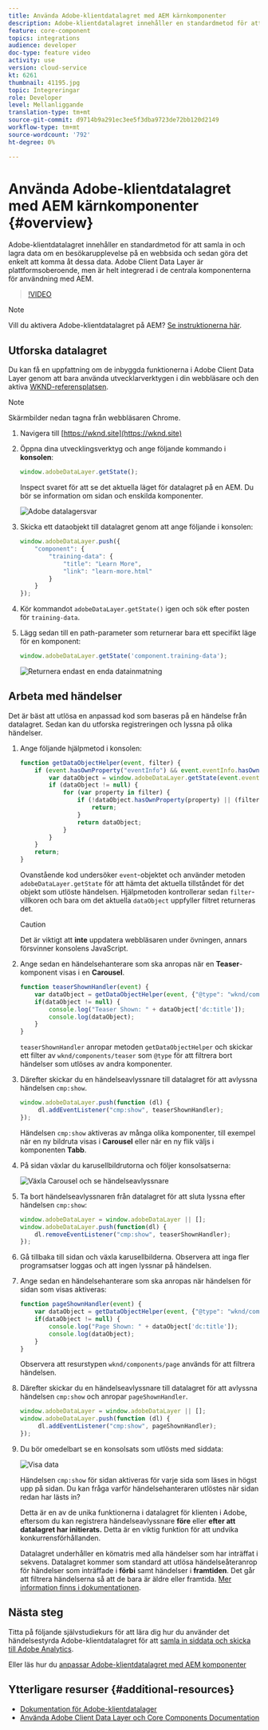```yaml
---
title: Använda Adobe-klientdatalagret med AEM kärnkomponenter
description: Adobe-klientdatalagret innehåller en standardmetod för att samla in och lagra data om en besökarupplevelse på en webbsida och sedan göra det enkelt att komma åt dessa data. Adobe Client Data Layer är plattformsoberoende, men är helt integrerad i de centrala komponenterna för användning med AEM.
feature: core-component
topics: integrations
audience: developer
doc-type: feature video
activity: use
version: cloud-service
kt: 6261
thumbnail: 41195.jpg
topic: Integreringar
role: Developer
level: Mellanliggande
translation-type: tm+mt
source-git-commit: d9714b9a291ec3ee5f3dba9723de72bb120d2149
workflow-type: tm+mt
source-wordcount: '792'
ht-degree: 0%

---
```



# Använda Adobe-klientdatalagret med AEM kärnkomponenter {#overview}

Adobe-klientdatalagret innehåller en standardmetod för att samla in och lagra data om en besökarupplevelse på en webbsida och sedan göra det enkelt att komma åt dessa data. Adobe Client Data Layer är plattformsoberoende, men är helt integrerad i de centrala komponenterna för användning med AEM.

>[!VIDEO](https://video.tv.adobe.com/v/41195?quality=12&learn=on)

>[!NOTE]
>
> Vill du aktivera Adobe-klientdatalagret på AEM? [Se instruktionerna här](https://docs.adobe.com/content/help/en/experience-manager-core-components/using/developing/data-layer/overview.html#installation-activation).

## Utforska datalagret

Du kan få en uppfattning om de inbyggda funktionerna i Adobe Client Data Layer genom att bara använda utvecklarverktygen i din webbläsare och den aktiva [WKND-referensplatsen](https://wknd.site/).

>[!NOTE]
>
> Skärmbilder nedan tagna från webbläsaren Chrome.

1. Navigera till [https://wknd.site](https://wknd.site)
1. Öppna dina utvecklingsverktyg och ange följande kommando i **konsolen**:

   ```js
   window.adobeDataLayer.getState();
   ```

   Inspect svaret för att se det aktuella läget för datalagret på en AEM. Du bör se information om sidan och enskilda komponenter.

   ![Adobe datalagersvar](assets/data-layer-state-response.png)

1. Skicka ett dataobjekt till datalagret genom att ange följande i konsolen:

   ```js
   window.adobeDataLayer.push({
       "component": {
           "training-data": {
               "title": "Learn More",
               "link": "learn-more.html"
           }
       }
   });
   ```

1. Kör kommandot `adobeDataLayer.getState()` igen och sök efter posten för `training-data`.
1. Lägg sedan till en path-parameter som returnerar bara ett specifikt läge för en komponent:

   ```js
   window.adobeDataLayer.getState('component.training-data');
   ```

   ![Returnera endast en enda datainmatning](assets/return-just-single-component.png)

## Arbeta med händelser

Det är bäst att utlösa en anpassad kod som baseras på en händelse från datalagret. Sedan kan du utforska registreringen och lyssna på olika händelser.

1. Ange följande hjälpmetod i konsolen:

   ```js
   function getDataObjectHelper(event, filter) {
       if (event.hasOwnProperty("eventInfo") && event.eventInfo.hasOwnProperty("path")) {
           var dataObject = window.adobeDataLayer.getState(event.eventInfo.path);
           if (dataObject != null) {
               for (var property in filter) {
                   if (!dataObject.hasOwnProperty(property) || (filter[property] !== null && filter[property] !== dataObject[property])) {
                       return;
                   }
                   return dataObject;
               }
           }
       }
       return;
   }
   ```

   Ovanstående kod undersöker `event`-objektet och använder metoden `adobeDataLayer.getState` för att hämta det aktuella tillståndet för det objekt som utlöste händelsen. Hjälpmetoden kontrollerar sedan `filter`-villkoren och bara om det aktuella `dataObject` uppfyller filtret returneras det.

   >[!CAUTION]
   >
   > Det är viktigt att **inte** uppdatera webbläsaren under övningen, annars försvinner konsolens JavaScript.

1. Ange sedan en händelsehanterare som ska anropas när en **Teaser**-komponent visas i en **Carousel**.

   ```js
   function teaserShownHandler(event) {
       var dataObject = getDataObjectHelper(event, {"@type": "wknd/components/teaser"});
       if(dataObject != null) {
           console.log("Teaser Shown: " + dataObject['dc:title']);
           console.log(dataObject);
       }
   }
   ```

   `teaserShownHandler` anropar metoden `getDataObjectHelper` och skickar ett filter av `wknd/components/teaser` som `@type` för att filtrera bort händelser som utlöses av andra komponenter.

1. Därefter skickar du en händelseavlyssnare till datalagret för att avlyssna händelsen `cmp:show`.

   ```js
   window.adobeDataLayer.push(function (dl) {
        dl.addEventListener("cmp:show", teaserShownHandler);
   });
   ```

   Händelsen `cmp:show` aktiveras av många olika komponenter, till exempel när en ny bildruta visas i **Carousel** eller när en ny flik väljs i komponenten **Tabb**.

1. På sidan växlar du karusellbildrutorna och följer konsolsatserna:

   ![Växla Carousel och se händelseavlyssnare](assets/teaser-console-slides.png)

1. Ta bort händelseavlyssnaren från datalagret för att sluta lyssna efter händelsen `cmp:show`:

   ```js
   window.adobeDataLayer = window.adobeDataLayer || [];
   window.adobeDataLayer.push(function(dl) {
       dl.removeEventListener("cmp:show", teaserShownHandler);
   });
   ```

1. Gå tillbaka till sidan och växla karusellbilderna. Observera att inga fler programsatser loggas och att ingen lyssnar på händelsen.

1. Ange sedan en händelsehanterare som ska anropas när händelsen för sidan som visas aktiveras:

   ```js
   function pageShownHandler(event) {
       var dataObject = getDataObjectHelper(event, {"@type": "wknd/components/page"});
       if(dataObject != null) {
           console.log("Page Shown: " + dataObject['dc:title']);
           console.log(dataObject);
       }
   }
   ```

   Observera att resurstypen `wknd/components/page` används för att filtrera händelsen.

1. Därefter skickar du en händelseavlyssnare till datalagret för att avlyssna händelsen `cmp:show` och anropar `pageShownHandler`.

   ```js
   window.adobeDataLayer = window.adobeDataLayer || [];
   window.adobeDataLayer.push(function (dl) {
        dl.addEventListener("cmp:show", pageShownHandler);
   });
   ```

1. Du bör omedelbart se en konsolsats som utlösts med siddata:

   ![Visa data](assets/page-show-console-data.png)

   Händelsen `cmp:show` för sidan aktiveras för varje sida som läses in högst upp på sidan. Du kan fråga varför händelsehanteraren utlöstes när sidan redan har lästs in?

   Detta är en av de unika funktionerna i datalagret för klienten i Adobe, eftersom du kan registrera händelseavlyssnare **före** eller **efter att datalagret har initierats.** Detta är en viktig funktion för att undvika konkurrensförhållanden.

   Datalagret underhåller en kömatris med alla händelser som har inträffat i sekvens. Datalagret kommer som standard att utlösa händelseåteranrop för händelser som inträffade i **förbi** samt händelser i **framtiden**. Det går att filtrera händelserna så att de bara är äldre eller framtida. [Mer information finns i dokumentationen](https://github.com/adobe/adobe-client-data-layer/wiki#addeventlistener).


## Nästa steg

Titta på följande självstudiekurs för att lära dig hur du använder det händelsestyrda Adobe-klientdatalagret för att [samla in siddata och skicka till Adobe Analytics](../analytics/collect-data-analytics.md).

Eller läs hur du [anpassar Adobe-klientdatalagret med AEM komponenter](./data-layer-customize.md)


## Ytterligare resurser {#additional-resources}

* [Dokumentation för Adobe-klientdatalager](https://github.com/adobe/adobe-client-data-layer/wiki)
* [Använda Adobe Client Data Layer och Core Components Documentation](https://docs.adobe.com/content/help/en/experience-manager-core-components/using/developing/data-layer/overview.html)
